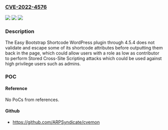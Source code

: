 ### [CVE-2022-4576](https://cve.mitre.org/cgi-bin/cvename.cgi?name=CVE-2022-4576)
![](https://img.shields.io/static/v1?label=Product&message=Easy%20Bootstrap%20Shortcode&color=blue)
![](https://img.shields.io/static/v1?label=Version&message=%3D%200%20&color=brighgreen)
![](https://img.shields.io/static/v1?label=Vulnerability&message=CWE-79%20Cross-Site%20Scripting%20(XSS)&color=brighgreen)

### Description

The Easy Bootstrap Shortcode WordPress plugin through 4.5.4 does not validate and escape some of its shortcode attributes before outputting them back in the page, which could allow users with a role as low as contributor to perform Stored Cross-Site Scripting attacks which could be used against high privilege users such as admins.

### POC

#### Reference
No PoCs from references.

#### Github
- https://github.com/ARPSyndicate/cvemon

